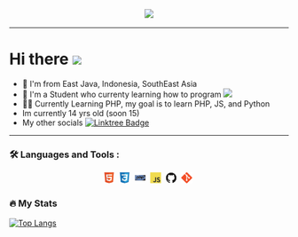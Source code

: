 <div id="header" align="center">
  <img src="https://media.giphy.com/media/M9gbBd9nbDrOTu1Mqx/giphy.gif" width="100"/>

</div>

---

# Hi there <img src="https://media.giphy.com/media/hvRJCLFzcasrR4ia7z/giphy.gif" width="30px"/>

 - :house_with_garden: I'm from East Java, Indonesia, SouthEast Asia
 - :boy: I'm a Student who currenty learning how to program <img src="https://media.giphy.com/media/WUlplcMpOCEmTGBtBW/giphy.gif" width="30">
 - :technologist: Currently Learning PHP, my goal is to learn PHP, JS, and Python
 - Im currently 14 yrs old (soon 15)
 - My other socials [![Linktree Badge](https://img.shields.io/badge/Linktree-green?logo=linktree&logoColor=white&style=for-the-badge
)](https://linktr.ee/thenoobplayer01)

---

### :hammer_and_wrench: Languages and Tools :

<div align="center">
 <img src="https://github.com/devicons/devicon/blob/master/icons/html5/html5-original.svg" width="20" height="20"/>&nbsp
 <img src="https://github.com/devicons/devicon/blob/master/icons/css3/css3-original.svg" width="20" height="20"/>&nbsp
 <img src="https://github.com/devicons/devicon/blob/master/icons/php/php-original.svg" width="20" height="20"/>&nbsp
 <img src="https://github.com/devicons/devicon/blob/master/icons/javascript/javascript-original.svg" width="20" height="20"/>&nbsp
 <img src="https://github.com/devicons/devicon/blob/master/icons/github/github-original.svg" width="20" height="20"/>&nbsp
 <img src="https://github.com/devicons/devicon/blob/master/icons/git/git-original.svg" width="20" height="20"/>&nbsp
</div>

### :fire: My Stats

[![Top Langs](https://github-readme-stats.vercel.app/api/top-langs/?username=TheNoobPlayer01&layout=compact&theme=vision-friendly-dark)](https://github.com/anuraghazra/github-readme-stats)

